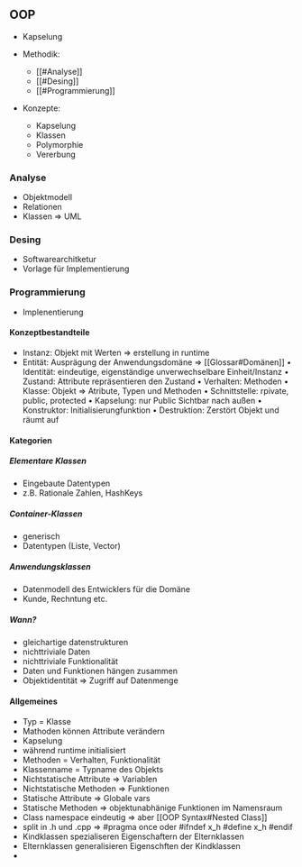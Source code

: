 ## OOP
- Kapselung
- Methodik:
	- [[#Analyse]]
	- [[#Desing]]
	- [[#Programmierung]]

- Konzepte:
	- Kapselung
	- Klassen
	- Polymorphie
	- Vererbung

### Analyse
- Objektmodell
- Relationen
- Klassen
=> UML

### Desing
- Softwarearchitketur
- Vorlage für Implementierung

### Programmierung
- Implenentierung

#### Konzeptbestandteile
- Instanz: Objekt mit Werten => erstellung in runtime
- Entität: Ausprägung der Anwendungsdomäne => [[Glossar#Domänen]]
• Identität: eindeutige, eigenständige unverwechselbare Einheit/Instanz
• Zustand: Attribute repräsentieren den Zustand
• Verhalten: Methoden
• Klasse: Objekt => Atribute, Typen und Methoden
• Schnittstelle: rpivate, public, protected
• Kapselung: nur Public Sichtbar nach außen
• Konstruktor: Initialisierungfunktion
• Destruktion: Zerstört Objekt und räumt auf

#### Kategorien
##### Elementare Klassen
- Eingebaute Datentypen
- z.B. Rationale Zahlen, HashKeys

##### Container-Klassen
- generisch
- Datentypen (Liste, Vector)

##### Anwendungsklassen
- Datenmodell des Entwicklers für die Domäne
- Kunde, Rechntung etc.

##### Wann?
- gleichartige datenstrukturen
- nichttriviale Daten
- nichttriviale Funktionalität
- Daten und Funktionen hängen zusammen
- Objektidentität => Zugriff auf Datenmenge

#### Allgemeines
- Typ = Klasse
- Mathoden können Attribute verändern
- Kapselung
- während runtime initialisiert
- Methoden = Verhalten, Funktionalität
- Klassenname = Typname des Objekts
- Nichtstatische Attribute => Variablen
- Nichtstatische Methoden => Funktionen
- Statische Attribute => Globale vars
- Statische Methoden => objektunabhänige Funktionen im Namensraum
- Class namespace eindeutig => aber [[OOP Syntax#Nested Class]]
- split in .h und .cpp => #pragma once oder #ifndef x_h #define x_h #endif
- Kindklassen spezialiseren Eigenschaftern der Elternklassen
- Elternklassen generalisieren Eigenschften der Kindklassen
- 